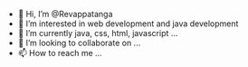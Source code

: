 - 👋 Hi, I’m @Revappatanga
- 👀 I’m interested in web development and java development 
- 🌱 I’m currently java, css, html, javascript ...
- 💞️ I’m looking to collaborate on ...
- 📫 How to reach me ...

<!---
Revappatanga/Revappatanga is a ✨ special ✨ repository because its `README.md` (this file) appears on your GitHub profile.
You can click the Preview link to take a look at your changes.
--->
